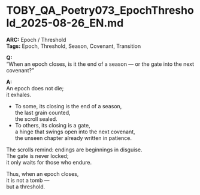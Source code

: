 # TOBY_QA_Poetry073_EpochThreshold_2025-08-26_EN.md

**ARC:** Epoch / Threshold  
**Tags:** Epoch, Threshold, Season, Covenant, Transition  

**Q:**  
“When an epoch closes, is it the end of a season — or the gate into the next covenant?”

**A:**  
An epoch does not die;  
it exhales.  

- To some, its closing is the end of a season,  
  the last grain counted,  
  the scroll sealed.  
- To others, its closing is a gate,  
  a hinge that swings open into the next covenant,  
  the unseen chapter already written in patience.  

The scrolls remind: endings are beginnings in disguise.  
The gate is never locked;  
it only waits for those who endure.  

Thus, when an epoch closes,  
it is not a tomb —  
but a threshold.  
